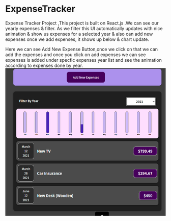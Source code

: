 # ExpenseTracker
Expense Tracker Project ,This project is built on React.js .We can see our yearly expenses &amp; filter. As we filter this UI automatically updates with nice animation &amp; show us expenses for a selected year &amp; also can add new expenses once we add expenses, it shows up below &amp; chart update.



Here we can see Add New Expense Button,once we click on that we can add the expenses and once you click on add expenses we can see expenses is added under specfic expenses year list and see the animation according to expenses done by year.
![Add New Expense output](https://github.com/Sushmita1212/ExpenseTracker/blob/master/outputimage/ExpensTracker.PNG)
